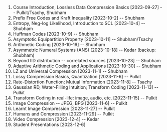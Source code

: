 1. Course Introduction, Lossless Data Compression Basics  [2023-09-27] -- Pulkit/Tsachy, Shubham
2. Prefix Free Codes and Kraft Inequality [2023-10-2] -- Shubham
3. Entropy, Neg-log Likelihood, Introduction to SCL [2023-10-4] -- Shubham
4. Huffman Codes [2023-10-9] -- Shubham
5. Asymptotic Equipartition Property [2023-10-11] -- Shubham/Tsachy
6. Arithmetic Coding [2023-10-16] -- Shubham
7. Asymmetric Numeral Systems (ANS) [2023-10-18] -- Kedar (backup: Shubham)
8. Beyond IID distribution -- correlated sources [2023-10-23] -- Shubham
9. Adaptive Arithmetic Coding and Applications [2023-10-30] -- Shubham
10. LZ and Universal Compression [2023-11-1] -- Shubham
11. Lossy Compression Basics, Quantization [2023-11-6] -- Pulkit
12. Rate-Distortion Function; Mutual Information [2023-11-8] -- Tsachy
13. Gaussian RD, Water-Filling Intuition; Transform Coding [2023-11-13] -- Pulkit
14. Transform Coding in real-life: image, audio, etc. [2023-11-15] -- Pulkit
15. Image Compression -- JPEG, BPG [2023-11-6] -- Pulkit
16. Learnt Image Compression [2023-11-27] -- Pulkit
17. Humans and Compression [2023-11-29] -- Pulkit
18. Video Compression [2023-12-4] -- Kedar 
19. Student Presentations [2023-12-6]